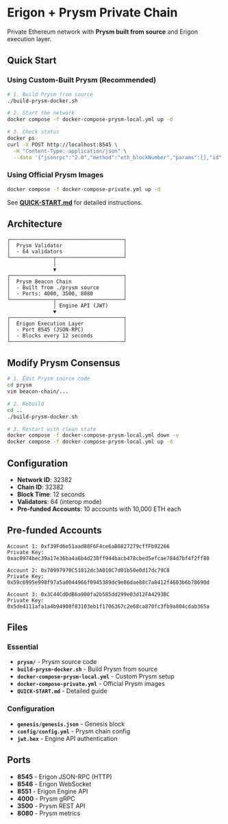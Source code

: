 # Erigon + Prysm Private Chain

Private Ethereum network with **Prysm built from source** and Erigon execution layer.

## Quick Start

### Using Custom-Built Prysm (Recommended)
```bash
# 1. Build Prysm from source
./build-prysm-docker.sh

# 2. Start the network
docker compose -f docker-compose-prysm-local.yml up -d

# 3. Check status
docker ps
curl -X POST http://localhost:8545 \
  -H "Content-Type: application/json" \
  --data '{"jsonrpc":"2.0","method":"eth_blockNumber","params":[],"id":1}'
```

### Using Official Prysm Images
```bash
docker compose -f docker-compose-private.yml up -d
```

See **[QUICK-START.md](QUICK-START.md)** for detailed instructions.

## Architecture

```
┌─────────────────────────────────────┐
│  Prysm Validator                    │
│  - 64 validators                    │
└──────────────┬──────────────────────┘
               │
               ▼
┌─────────────────────────────────────┐
│  Prysm Beacon Chain                 │
│  - Built from ./prysm source        │
│  - Ports: 4000, 3500, 8080          │
└──────────────┬──────────────────────┘
               │ Engine API (JWT)
               ▼
┌─────────────────────────────────────┐
│  Erigon Execution Layer             │
│  - Port 8545 (JSON-RPC)             │
│  - Blocks every 12 seconds          │
└─────────────────────────────────────┘
```

## Modify Prysm Consensus

```bash
# 1. Edit Prysm source code
cd prysm
vim beacon-chain/...

# 2. Rebuild
cd ..
./build-prysm-docker.sh

# 3. Restart with clean state
docker compose -f docker-compose-prysm-local.yml down -v
docker compose -f docker-compose-prysm-local.yml up -d
```

## Configuration

- **Network ID**: 32382
- **Chain ID**: 32382
- **Block Time**: 12 seconds
- **Validators**: 64 (interop mode)
- **Pre-funded Accounts**: 10 accounts with 10,000 ETH each

## Pre-funded Accounts

```
Account 1: 0xf39Fd6e51aad88F6F4ce6aB8827279cffFb92266
Private Key: 0xac0974bec39a17e36ba4a6b4d238ff944bacb478cbed5efcae784d7bf4f2ff80

Account 2: 0x70997970C51812dc3A010C7d01b50e0d17dc79C8
Private Key: 0x59c6995e998f97a5a0044966f0945389dc9e86dae88c7a8412f4603b6b78690d

Account 3: 0x3C44CdDdB6a900fa2b585dd299e03d12FA4293BC
Private Key: 0x5de4111afa1a4b94908f83103eb1f1706367c2e68ca870fc3fb9a804cdab365a
```

## Files

### Essential
- **`prysm/`** - Prysm source code
- **`build-prysm-docker.sh`** - Build Prysm from source
- **`docker-compose-prysm-local.yml`** - Custom Prysm setup
- **`docker-compose-private.yml`** - Official Prysm images
- **`QUICK-START.md`** - Detailed guide

### Configuration
- **`genesis/genesis.json`** - Genesis block
- **`config/config.yml`** - Prysm chain config
- **`jwt.hex`** - Engine API authentication

## Ports

- **8545** - Erigon JSON-RPC (HTTP)
- **8546** - Erigon WebSocket
- **8551** - Erigon Engine API
- **4000** - Prysm gRPC
- **3500** - Prysm REST API
- **8080** - Prysm metrics
